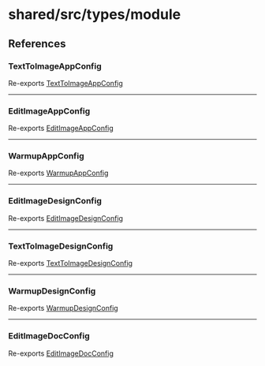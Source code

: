 # shared/src/types/module

## References

### TextToImageAppConfig

Re-exports [TextToImageAppConfig](AppConfig.types/interfaces/TextToImageapp-config.md)

<hr />

### EditImageAppConfig

Re-exports [EditImageAppConfig](AppConfig.types/interfaces/EditImageapp-config.md)

<hr />

### WarmupAppConfig

Re-exports [WarmupAppConfig](AppConfig.types/interfaces/Warmupapp-config.md)

<hr />

### EditImageDesignConfig

Re-exports [EditImageDesignConfig](DesignConfig.types/interfaces/EditImagedesign-config.md)

<hr />

### TextToImageDesignConfig

Re-exports [TextToImageDesignConfig](DesignConfig.types/interfaces/TextToImagedesign-config.md)

<hr />

### WarmupDesignConfig

Re-exports [WarmupDesignConfig](DesignConfig.types/interfaces/Warmupdesign-config.md)

<hr />

### EditImageDocConfig

Re-exports [EditImageDocConfig](DocConfig.types/interfaces/edit-image-doc-config/index.md)
